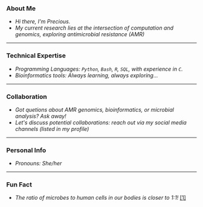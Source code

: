 ### About Me

- *Hi there, I'm Precious.*
- *My current research lies at the intersection of computation and genomics, exploring antimicrobial resistance (AMR)*
-----------------------------------------

### Technical Expertise
- *Programming Languages: `Python`, `Bash`, `R`, `SQL`, with experience in `C`.*
- *Bioinformatics tools: Always learning, always exploring...*
-------------------
  
### Collaboration
- *Got quetions about AMR genomics, bioinformatics, or microbial analysis? Ask away!*
- *Let's discuss potential collaborations: reach out via my social media channels (listed in my profile)*
---------------------------

### Personal Info
- *Pronouns: She/her*
--------------------------
### Fun Fact
- *The ratio of microbes to human cells in our bodies is closer to 1:1!* [[1]](http://dx.doi.org/10.1016/j.cell.2016.01.013)
